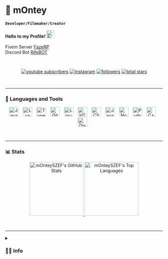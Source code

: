 # 💙 mOntey

**`Developer/Filmmaker/Creator`**

<b>Hello to my Profile! <a href="https://discord.com/users/775425961197043792"><img src="https://media.giphy.com/media/hvRJCLFzcasrR4ia7z/giphy.gif" width="25px" alt="Discord"></a></b>
<br><br>
Fivem Server [FazeRP](https://discord.gg/fazerp)  
Discord Bot [RifeBOT](https://discord.gg/rifebot)

<br>
<p align="center">
   <a href="https://www.youtube.com/c/mOntey?sub_confirmation=1">
      <img alt="youtube subscribers" title="Subscribe to my YouTube channel" src="https://custom-icon-badges.demolab.com/youtube/channel/subscribers/UCAKl5DjM6m2-9Znv7Fwvc_g?color=%23E05D44&label=SUBSCRIBE&logo=video&logoColor=white&style=for-the-badge&labelColor=CE4630"/></a> 
   <a href="https://www.instagram.com/montey.szef/">
      <img alt="Instagram" title="Follow me on Instagram" src="https://img.shields.io/badge/Follow_Instagram-E1306C?style=for-the-badge&logo=instagram&logoColor=white"/></a>
   <a href="https://github.com/mOnteySZEF?tab=followers">
      <img alt="followers" title="Follow me on Github" src="https://custom-icon-badges.demolab.com/github/followers/mOnteySZEF?color=236ad3&labelColor=1155ba&style=for-the-badge&logo=person-add&label=Follow&logoColor=white"/></a>
   <a href="https://github.com/mOnteySZEF?tab=repositories&sort=stargazers">
      <img alt="total stars" title="Total stars on GitHub" src="https://custom-icon-badges.demolab.com/github/stars/mOnteySZEF?color=55960c&style=for-the-badge&labelColor=488207&logo=star"/></a>
</p>
<br>

---

### 🧰 Languages and Tools

<p align="center">
   <img alt="Java" width="30px" style="padding-right:10px;" src="https://cdn.jsdelivr.net/gh/devicons/devicon/icons/java/java-original.svg"/>
   <img alt="Lua" width="30px" style="padding-right:10px;" src="https://cdn.jsdelivr.net/gh/devicons/devicon/icons/lua/lua-plain.svg" />
   <img alt="TypeScript" width="30px" style="padding-right:10px;" src="https://cdn.jsdelivr.net/gh/devicons/devicon/icons/typescript/typescript-plain.svg" />
   <img alt="Git" width="30px" style="padding-right:10px;" src="https://cdn.jsdelivr.net/gh/devicons/devicon/icons/git/git-original.svg" />
   <img alt="Linux" width="30px" style="padding-right:10px;" src="https://cdn.jsdelivr.net/gh/devicons/devicon/icons/linux/linux-original.svg" />
   <img alt="HTML" width="30px" style="padding-right:10px;" src="https://cdn.jsdelivr.net/gh/devicons/devicon/icons/html5/html5-plain.svg" />
   <img alt="CSS" width="30px" style="padding-right:10px;" src="https://cdn.jsdelivr.net/gh/devicons/devicon/icons/css3/css3-plain.svg" />
   <img alt="JavaScript" width="30px" style="padding-right:10px;" src="https://cdn.jsdelivr.net/gh/devicons/devicon/icons/javascript/javascript-plain.svg" />
   <img alt="NodeJS" width="30px" style="padding-right:10px;" src="https://cdn.jsdelivr.net/gh/devicons/devicon/icons/nodejs/nodejs-original.svg" />
   <img alt="Python" width="30px" style="padding-right:10px;" src="https://cdn.jsdelivr.net/gh/devicons/devicon/icons/python/python-plain.svg" />
   <img alt="C++" width="30px" style="padding-right:10px;" src="https://cdn.jsdelivr.net/gh/devicons/devicon/icons/cplusplus/cplusplus-original.svg" />
   <img alt="Discord.js" width="30px" style="padding-right:10px;" src="https://cdn.jsdelivr.net/gh/devicons/devicon/icons/discordjs/discordjs-original.svg" />
</p>
<br>

---

### 📊 Stats

<p align="center">
   <a href="https://github.com/mOnteySZEF">
      <img alt="mOnteySZEF's GitHub Stats" src="https://denvercoder1-github-readme-stats.vercel.app/api?username=mOnteySZEF&show_icons=true&count_private=true&theme=react&border=61dafb&hide_border=true" height="172px"/>
   </a>
   <a href="https://github.com/mOnteySZEF">
      <img alt="mOnteySZEF's Top Languages" src="https://github-readme-stats.vercel.app/api/top-langs/?username=mOnteySZEF&langs_count=6&layout=compact&theme=react&hide_border=true&border_color=61dafb&hide=Jupyter%20Notebook,html,css,js,ts,lua,php,shell" height="172px"/>
   </a>
</p>
<br>

---

<details>
 <summary><h3>👨‍💻 Info</h3></summary>
   My name is Alan, I am a developer and I'm from Poland.<br>
   I am the owner of a FiveM server, FazeRP [12k+ members]! 🏆<br>
   Need help? Join my discord community! https://discord.gg/U4UMUFyCHH

   ---

   🔹▬▬▬▬▬🖥 SPRZĘT 🖥▬▬▬▬▬🔹<br>
   ► Processor - AMD Ryzen 7 5800X3D<br>
   ► Graphics card - GeForce RTX 4070TI<br>
   ► RAM - 32GB<br>
   ► Keyboard - Steelseries Apex Pro TKL<br>
   ► Mouse - Steelseries Rival 5<br>
   ► Headphones - SteelSeries Arctis Nova 7<br>
   ► Microphone - ENDORFY Solum Broadcast<br>
</details>
